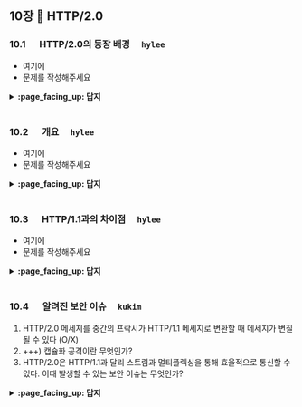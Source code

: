 ## 10장 :octopus: HTTP/2.0

### 10.1 　  HTTP/2.0의 등장 배경　 `hylee`
- 여기에
- 문제를 작성해주세요
<details>
<summary> <b> :page_facing_up: 답지 </b>  </summary>
<div markdown="1">
  
- 여기에
- 해설을 작성해주세요

</div>
</details>
<br>

### 10.2 　  개요　 `hylee`
- 여기에
- 문제를 작성해주세요
<details>
<summary> <b> :page_facing_up: 답지 </b>  </summary>
<div markdown="1">
  
- 여기에
- 해설을 작성해주세요

</div>
</details>
<br>

### 10.3 　  HTTP/1.1과의 차이점　 `hylee`
- 여기에
- 문제를 작성해주세요
<details>
<summary> <b> :page_facing_up: 답지 </b>  </summary>
<div markdown="1">
  
- 여기에
- 해설을 작성해주세요

</div>
</details>
<br>

### 10.4 　  알려진 보안 이슈　 `kukim`
1. HTTP/2.0 메세지를 중간의 프락시가 HTTP/1.1 메세지로 변환할 때 메세지가 변질 될 수 있다  (O/X)
2. +++) 캡슐화 공격이란 무엇인가?
3. HTTP/2.0은 HTTP/1.1과 달리 스트림과 멀티플렉싱을 통해 효율적으로 통신할 수 있다. 이때 발생할 수 있는 보안 이슈는 무엇인가?

<details>
<summary> <b> :page_facing_up: 답지 </b>  </summary>
<div markdown="1">
  
1. HTTP/2.0 메세지를 중간의 프락시가 HTTP/1.1 메세지로 변환할 때 메세지가 변질 될 수 있다  (O/X)
- 정답 : O (CR,LF,Null 문자 등을 잘못 처리하여 헤더와 메세지를 구분하지 못하게 될 수 있다. 현재까지도 발생하는 보안 이슈이다. 2019년 11월에 NVD-CVE에서 발표된 메세지 변환시 발생하는 문제https://nvd.nist.gov/vuln/detail/CVE-2019-19330)
2. +++) 캡슐화 공격이란 무엇인가?
- 정답 : 캡슐화된 데이터를 다른 곳에서 디코딩할 때 데이터를 잘못 분리하거나 구별하여 잘못된 코드가 소프트웨어에 들어와 문제를 일으키는 경우이다. 이는 전체 시스템에 쌓여 프로그램 누수를 시키거나 도메인 간 공격이 생길 수 있고 엑세스 권한을 얻을 수 있다.
```
예를 들어보자.
1. 해커가 HTTP/1.1을 사용하는 서버와 중간에 멍청한 프락시를 찾는다.
2. HTTP/2.0 메세지를 보내 1.1로 해석하게 만든다.
3. 이때 2.0으로 보내는 메세지에 CR,LF, Null 문자등을 넣어 어떻게 HTTP/1.1 코드가 해석되는지 확인하고 컴파일 보안 문제를 찾는다.
4. 문제점을 발견하고 아래와 같은 코드를 HTTP/2.0 메세지를 보내 서버가 이를 실행하게 만들고 그 응답을 받고 공격한다.

char* path = getenv("PATH");
...
sprintf(stderr, "cannot find exe on path %s\n", path);

getenv() 함수는 표준오류 스트림을 이용해서 환경변수를 확인하는 코드이다. 
이를 HTTP/2.0 메세지로 캡슐화하여 보내고 순진한 프락시는 이를 쉽게 해석하여
HTTP/1.1 메세지로 변환하는데 서버는 이를 모르고 그대로 아래의 코드를 컴파일하여
공격자에게 그대로 노출시킬 수 있다.

reference : https://www.veracode.com/security/encapsulation
```
3. HTTP/2.0은 HTTP/1.1과 달리 스트림과 멀티플렉싱을 통해 효율적으로 통신할 수 있다. 이때 발생할 수 있는 보안 이슈는 무엇인가?
- 정답 : 긴 커넥션을 유지하고 있으면 개인정보 유출에 악용될 수 있다. 

### HTTP/2.0 그림으로 살펴보기
- [Google - HTTP/2 소개](https://developers.google.com/web/fundamentals/performance/http2?hl=ko)

- Binary Framing Layer
<img src="https://developers.google.com/web/fundamentals/performance/http2/images/binary_framing_layer01.svg?hl=ko" width="500" height="500">

- 요청 및 응답 다중화
<img src="https://developers.google.com/web/fundamentals/performance/http2/images/multiplexing01.svg?hl=ko" width="500" height="500">

- 헤더 압축
<img src="https://developers.google.com/web/fundamentals/performance/http2/images/header_compression01.svg?hl=ko" width="500" height="500">

- HTTP/1.1 vs HTTP/2
<img src="https://evan-moon.github.io/static/3752593b39ad6ad4dee6a23573eff5d3/29d31/multiplexing.jpg" width="300" height="300">
</div>
</details>
<br>
